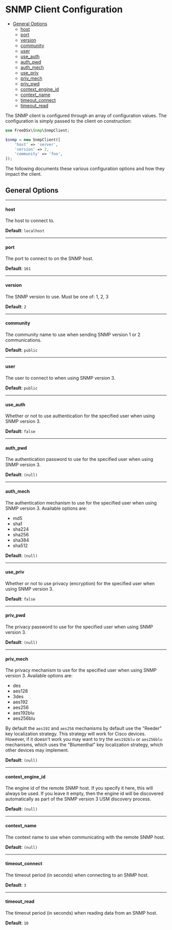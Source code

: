 SNMP Client Configuration
================

* [General Options](#general-options)
    * [host](#host)
    * [port](#port)
    * [version](#version)
    * [community](#community)
    * [user](#user)
    * [use_auth](#use-auth)
    * [auth_pwd](#auth-pwd)
    * [auth_mech](#auth-mech)
    * [use_priv](#use-priv)
    * [priv_mech](#priv-mech)
    * [priv_pwd](#priv-pwd)
    * [context_engine_id](#context-engine-id)
    * [context_name](#context_name)
    * [timeout_connect](#timeout_connect)
    * [timeout_read](#timeout_read)

The SNMP client is configured through an array of configuration values. The configuration is simply passed to the client
on construction:

```php
use FreeDSx\Snmp\SnmpClient;

$snmp = new SnmpClient([
    'host' => 'server',
    'version' => 2,
    'community' => 'foo',
]);
```

The following documents these various configuration options and how they impact the client.

## General Options

------------------
#### host

The host to connect to.

**Default**: `localhost`

------------------
#### port

The port to connect to on the SNMP host.

**Default**: `161`

------------------
#### version

The SNMP version to use. Must be one of: 1, 2, 3

**Default**: `2`

------------------
#### community

The community name to use when sending SNMP version 1 or 2 communications.

**Default**: `public`

------------------
#### user

The user to connect to when using SNMP version 3.

**Default**: `public`

------------------
#### use_auth

Whether or not to use authentication for the specified user when using SNMP version 3.

**Default**: `false`

------------------
#### auth_pwd

The authentication password to use for the specified user when using SNMP version 3.

**Default**: `(null)`

------------------
#### auth_mech

The authentication mechanism to use for the specified user when using SNMP version 3. Available options are:

* md5
* sha1
* sha224
* sha256
* sha384
* sha512

**Default**: `(null)`

------------------
#### use_priv

Whether or not to use privacy (encryption) for the specified user when using SNMP version 3.

**Default**: `false`

------------------
#### priv_pwd

The privacy password to use for the specified user when using SNMP version 3.

**Default**: `(null)`

------------------
#### priv_mech

The privacy mechanism to use for the specified user when using SNMP version 3. Available options are:

* des
* aes128
* 3des
* aes192
* aes256
* aes192blu
* aes256blu

By default the `aes192` and `aes256` mechanisms by default use the "Reeder" key localization strategy. This strategy
will work for Cisco devices. However, if it doesn't work you may want to try the `aes192blu` or `aes256blu` mechanisms,
which uses the "Blumenthal" key localization strategy, which other devices may implement.

**Default**: `(null)`

------------------
#### context_engine_id

The engine id of the remote SNMP host. If you specify it here, this will always be used. If you leave it empty, then the
engine id will be discovered automatically as part of the SNMP version 3 USM discovery process.

**Default**: `(null)`

------------------
#### context_name

The context name to use when communicating with the remote SNMP host.

**Default**: `(null)`

------------------
#### timeout_connect

The timeout period (in seconds) when connecting to an SNMP host.

**Default**: `3`

------------------
#### timeout_read

The timeout period (in seconds) when reading data from an SNMP host.

**Default**: `10`
